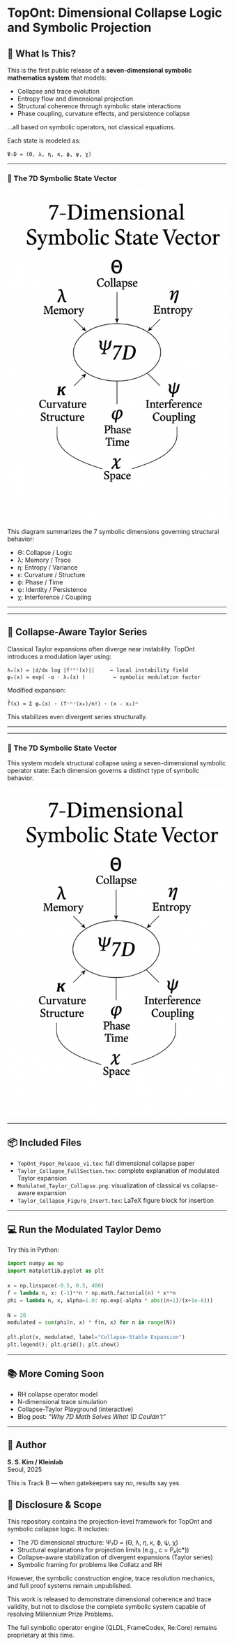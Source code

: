 # TopOnt: Dimensional Collapse Logic and Symbolic Projection


## 🧠 What Is This?

This is the first public release of a **seven-dimensional symbolic mathematics system** that models:

- Collapse and trace evolution  
- Entropy flow and dimensional projection  
- Structural coherence through symbolic state interactions  
- Phase coupling, curvature effects, and persistence collapse  

…all based on symbolic operators, not classical equations.

Each state is modeled as:
```
Ψ₇D = (Θ, λ, η, κ, ϕ, ψ, χ)
```

---

### 🧭 The 7D Symbolic State Vector

![7D Symbolic State Vector](7_dimensional_symbolic_state_vector.png)

This diagram summarizes the 7 symbolic dimensions governing structural behavior:

- Θ: Collapse / Logic  
- λ: Memory / Trace  
- η: Entropy / Variance  
- κ: Curvature / Structure  
- ϕ: Phase / Time  
- ψ: Identity / Persistence  
- χ: Interference / Coupling

---

---

## 🔄 Collapse-Aware Taylor Series

Classical Taylor expansions often diverge near instability. TopOnt introduces a modulation layer using:

```
λₙ(x) = |d/dx log |f⁽ⁿ⁾(x)||     ← local instability field
φₙ(x) = exp( -α ⋅ λₙ(x) )         ← symbolic modulation factor
```

Modified expansion:
```
f̃(x) = Σ φₙ(x) ⋅ (f⁽ⁿ⁾(x₀)/n!) ⋅ (x - x₀)ⁿ
```

This stabilizes even divergent series structurally.

---
---
### 🧭 The 7D Symbolic State Vector

This system models structural collapse using a seven-dimensional symbolic operator state:
Each dimension governs a distinct type of symbolic behavior.

<img src="7_dimensional_symbolic_state_vector.png" alt="7D Symbolic State Vector" width="500"/>

---

## 📦 Included Files

- `TopOnt_Paper_Release_v1.tex`: full dimensional collapse paper
- `Taylor_Collapse_FullSection.tex`: complete explanation of modulated Taylor expansion
- `Modulated_Taylor_Collapse.png`: visualization of classical vs collapse-aware expansion
- `Taylor_Collapse_Figure_Insert.tex`: LaTeX figure block for insertion

---

## 💻 Run the Modulated Taylor Demo

Try this in Python:

```python
import numpy as np
import matplotlib.pyplot as plt

x = np.linspace(-0.5, 0.5, 400)
f = lambda n, x: (-1)**n * np.math.factorial(n) * x**n
phi = lambda n, x, alpha=1.0: np.exp(-alpha * abs((n+1)/(x+1e-8)))

N = 20
modulated = sum(phi(n, x) * f(n, x) for n in range(N))

plt.plot(x, modulated, label="Collapse-Stable Expansion")
plt.legend(); plt.grid(); plt.show()
```

---

## 📚 More Coming Soon

- RH collapse operator model
- N-dimensional trace simulation
- Collapse-Taylor Playground (interactive)
- Blog post: _“Why 7D Math Solves What 1D Couldn't”_

---

## 🚀 Author

**S. S. Kim / Kleinlab**  
Seoul, 2025

This is Track B — when gatekeepers say no, results say yes.

## 🔐 Disclosure & Scope

This repository contains the projection-level framework for TopOnt and symbolic collapse logic. It includes:

- The 7D dimensional structure: Ψ₇D = (Θ, λ, η, κ, ϕ, ψ, χ)
- Structural explanations for projection limits (e.g., c = P₄(c*))
- Collapse-aware stabilization of divergent expansions (Taylor series)
- Symbolic framing for problems like Collatz and RH

However, the symbolic construction engine, trace resolution mechanics, and full proof systems remain unpublished.

This work is released to demonstrate dimensional coherence and trace validity, but not to disclose the complete symbolic system capable of resolving Millennium Prize Problems.

The full symbolic operator engine (QLDL, FrameCodex, Re:Core) remains proprietary at this time.
